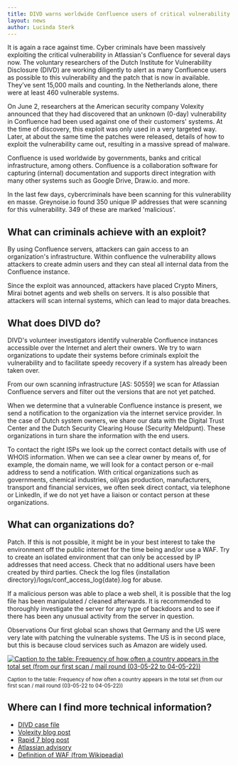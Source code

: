 ```yaml
---
title: DIVD warns worldwide Confluence users of critical vulnerability
layout: news
author: Lucinda Sterk
---
```

It is again a race against time. Cyber criminals have been massively exploiting the critical vulnerability in Atlassian's Confluence for several days now. The voluntary researchers of the Dutch Institute for Vulnerability Disclosure (DIVD) are working diligently to alert as many Confluence users as possible to this vulnerability and the patch that is now in available. They’ve sent 15,000 mails and counting. In the Netherlands alone, there were at least 460 vulnerable systems.

On June 2, researchers at the American security company Volexity announced that they had discovered that an unknown (0-day) vulnerability in Confluence had been used against one of their customers' systems. At the time of discovery, this exploit was only used in a very targeted way. Later, at about the same time the patches were released, details of how to exploit the vulnerability came out, resulting in a massive spread of malware.

Confluence is used worldwide by governments, banks and critical infrastructure, among others. Confluence is a collaboration software for capturing (internal) documentation and supports direct integration with many other systems such as Google Drive, Draw.io. and more.

In the last few days, cybercriminals have been scanning for this vulnerability en masse. Greynoise.io found 350 unique IP addresses that were scanning for this vulnerability. 349 of these are marked 'malicious'. 

What can criminals achieve with an exploit?
---
By using Confluence servers, attackers can gain access to an organization's infrastructure. Within confluence the vulnerability allows attackers to create admin users and they can steal all internal data from the Confluence instance.

Since the exploit was announced, attackers have placed Crypto Miners, Mirai botnet agents and web shells on servers. It is also possible that attackers will scan internal systems, which can lead to major data breaches.


What does DIVD do?
---
DIVD's volunteer investigators identify vulnerable Confluence instances accessible over the Internet and alert their owners. We try to warn organizations to update their systems before criminals exploit the vulnerability and to facilitate speedy recovery if a system has already been taken over.

From our own scanning infrastructure [AS: 50559] we scan for Atlassian Confluence servers and filter out the versions that are not yet patched.

When we determine that a vulnerable Confluence instance is present, we send a notification to the organization via the internet service provider. In the case of Dutch system owners, we share our data with the Digital Trust Center and the Dutch Security Clearing House (Security Meldpunt). These organizations in turn share the information with the end users.

To contact the right ISPs we look up the correct contact details with use of WHOIS information. When we can see a clear owner by means of, for example, the domain name, we will look for a contact person or e-mail address to send a notification. With critical organizations such as governments, chemical industries, oil/gas production, manufacturers, transport and financial services, we often seek direct contact, via telephone or LinkedIn, if we do not yet have a liaison or contact person at these organizations.

What can organizations do?
---
Patch. If this is not possible, it might be in your best interest to take the environment off the public internet for the time being and/or use a WAF. Try to create an isolated environment that can only be accessed by IP addresses that need access.
Check that no additional users have been created by third parties.
Check the log files {installation directory}/logs/conf_access_log{date}.log for abuse.

If a malicious person was able to place a web shell, it is possible that the log file has been manipulated / cleaned afterwards. It is recommended to thoroughly investigate the server for any type of backdoors and to see if there has been any unusual activity from the server in question.

Observations
Our first global scan shows that Germany and the US were very late with patching the vulnerable systems. The US is in second place, but this is because cloud services such as Amazon are widely used.

[![Caption to the table: Frequency of how often a country appears in the total set (from our first scan / mail round (03-05-22 to 04-05-22))](/images/news/confluence_graph.png)](/images/news/confluence_graph.png)

<small>Caption to the table: Frequency of how often a country appears in the total set (from our first scan / mail round (03-05-22 to 04-05-22))</small>



Where can I find more technical information?
---

* [DIVD case file](Https://csirt.divd.nl/DIVD-2022-00033)
* [Volexity blog post](https://www.volexity.com/blog/2022/06/02/zero-day-exploitation-of-atlassian-confluence/)
* [Rapid 7 blog post](https://www.rapid7.com/blog/post/2022/06/02/active-exploitation-of-confluence-cve-2022-26134/)
* [Atlassian advisory](https://confluence.atlassian.com/doc/confluence-security-advisory-2022-06-02-1130377146.html)
* [ Definition of WAF (from Wikipeadia)](https://en.wikipedia.org/wiki/Web_application_firewall)


